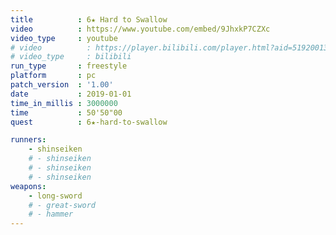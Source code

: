 ```yaml
---
title          : 6★ Hard to Swallow
video          : https://www.youtube.com/embed/9JhxkP7CZXc
video_type     : youtube
# video          : https://player.bilibili.com/player.html?aid=51920013
# video_type     : bilibili
run_type       : freestyle
platform       : pc
patch_version  : '1.00'
date           : 2019-01-01
time_in_millis : 3000000
time           : 50'50"00
quest          : 6★-hard-to-swallow

runners:
    - shinseiken
    # - shinseiken
    # - shinseiken
    # - shinseiken
weapons:
    - long-sword
    # - great-sword
    # - hammer
---
```

